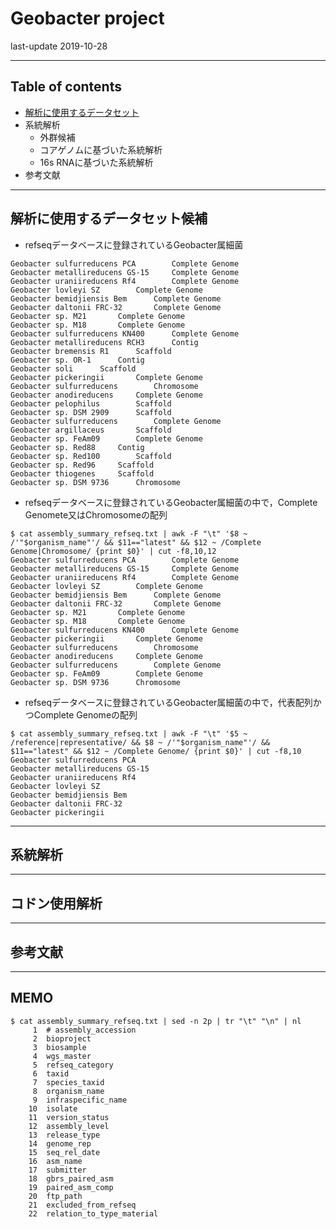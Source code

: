 # Geobacter project

last-update 2019-10-28

-------------------------------------------------
## Table of contents

- [解析に使用するデータセット](#解析に使用するデータセット候補)
- 系統解析
  - 外群候補
  - コアゲノムに基づいた系統解析
  - 16s RNAに基づいた系統解析
- 参考文献

-------------------------------------------------

## 解析に使用するデータセット候補

- refseqデータベースに登録されているGeobacter属細菌
```
Geobacter sulfurreducens PCA		Complete Genome
Geobacter metallireducens GS-15		Complete Genome
Geobacter uraniireducens Rf4		Complete Genome
Geobacter lovleyi SZ		Complete Genome
Geobacter bemidjiensis Bem		Complete Genome
Geobacter daltonii FRC-32		Complete Genome
Geobacter sp. M21		Complete Genome
Geobacter sp. M18		Complete Genome
Geobacter sulfurreducens KN400		Complete Genome
Geobacter metallireducens RCH3		Contig
Geobacter bremensis R1		Scaffold
Geobacter sp. OR-1		Contig
Geobacter soli		Scaffold
Geobacter pickeringii		Complete Genome
Geobacter sulfurreducens		Chromosome
Geobacter anodireducens		Complete Genome
Geobacter pelophilus		Scaffold
Geobacter sp. DSM 2909		Scaffold
Geobacter sulfurreducens		Complete Genome
Geobacter argillaceus		Scaffold
Geobacter sp. FeAm09		Complete Genome
Geobacter sp. Red88		Contig
Geobacter sp. Red100		Scaffold
Geobacter sp. Red96		Scaffold
Geobacter thiogenes		Scaffold
Geobacter sp. DSM 9736		Chromosome
```

- refseqデータベースに登録されているGeobacter属細菌の中で，Complete Genomete又はChromosomeの配列
```
$ cat assembly_summary_refseq.txt | awk -F "\t" '$8 ~ /'"$organism_name"'/ && $11=="latest" && $12 ~ /Complete Genome|Chromosome/ {print $0}' | cut -f8,10,12
Geobacter sulfurreducens PCA		Complete Genome
Geobacter metallireducens GS-15		Complete Genome
Geobacter uraniireducens Rf4		Complete Genome
Geobacter lovleyi SZ		Complete Genome
Geobacter bemidjiensis Bem		Complete Genome
Geobacter daltonii FRC-32		Complete Genome
Geobacter sp. M21		Complete Genome
Geobacter sp. M18		Complete Genome
Geobacter sulfurreducens KN400		Complete Genome
Geobacter pickeringii		Complete Genome
Geobacter sulfurreducens		Chromosome
Geobacter anodireducens		Complete Genome
Geobacter sulfurreducens		Complete Genome
Geobacter sp. FeAm09		Complete Genome
Geobacter sp. DSM 9736		Chromosome
```

- refseqデータベースに登録されているGeobacter属細菌の中で，代表配列かつComplete Genomeの配列

```
$ cat assembly_summary_refseq.txt | awk -F "\t" '$5 ~ /reference|representative/ && $8 ~ /'"$organism_name"'/ && $11=="latest" && $12 ~ /Complete Genome/ {print $0}' | cut -f8,10
Geobacter sulfurreducens PCA	
Geobacter metallireducens GS-15	
Geobacter uraniireducens Rf4	
Geobacter lovleyi SZ	
Geobacter bemidjiensis Bem	
Geobacter daltonii FRC-32	
Geobacter pickeringii	
```

-------------------------------------------------

## 系統解析

-------------------------------------------------

## コドン使用解析
-------------------------------------------------

## 参考文献

---
## MEMO

```
$ cat assembly_summary_refseq.txt | sed -n 2p | tr "\t" "\n" | nl
     1	# assembly_accession
     2	bioproject
     3	biosample
     4	wgs_master
     5	refseq_category
     6	taxid
     7	species_taxid
     8	organism_name
     9	infraspecific_name
    10	isolate
    11	version_status
    12	assembly_level
    13	release_type
    14	genome_rep
    15	seq_rel_date
    16	asm_name
    17	submitter
    18	gbrs_paired_asm
    19	paired_asm_comp
    20	ftp_path
    21	excluded_from_refseq
    22	relation_to_type_material
```
